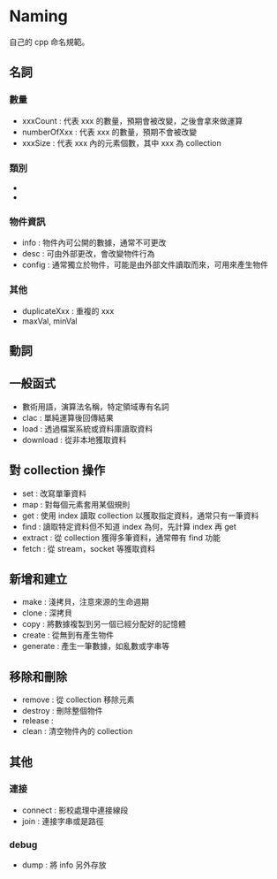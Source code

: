 # Naming #

自己的 cpp 命名規範。

## 名詞 ##

### 數量 ###
- xxxCount    : 代表 xxx 的數量，預期會被改變，之後會拿來做運算
- numberOfXxx : 代表 xxx 的數量，預期不會被改變
- xxxSize     : 代表 xxx 內的元素個數，其中 xxx 為 collection

### 類別 ###
- 
- 

### 物件資訊 ###
- info   : 物件內可公開的數據，通常不可更改
- desc   : 可由外部更改，會改變物件行為
- config : 通常獨立於物件，可能是由外部文件讀取而來，可用來產生物件

### 其他 ###
- duplicateXxx : 重複的 xxx
- maxVal, minVal


## 動詞 ##

## 一般函式 ##
- 數術用語，演算法名稱，特定領域專有名詞
- clac     : 單純運算後回傳結果
- load     : 透過檔案系統或資料庫讀取資料
- download : 從非本地獲取資料

## 對 collection 操作 ##
- set     : 改寫單筆資料
- map     : 對每個元素套用某個規則
- get     : 使用 index 讀取 collection 以獲取指定資料，通常只有一筆資料
- find    : 讀取特定資料但不知道 index 為何，先計算 index 再 get
- extract : 從 collection 獲得多筆資料，通常帶有 find 功能
- fetch   : 從 stream，socket 等獲取資料

## 新增和建立 ##
- make     : 淺拷貝，注意來源的生命週期
- clone    : 深拷貝
- copy     : 將數據複製到另一個已經分配好的記憶體
- create   : 從無到有產生物件
- generate : 產生一筆數據，如亂數或字串等

## 移除和刪除 ##
- remove  : 從 collection 移除元素
- destroy : 刪除整個物件
- release : 
- clean   : 清空物件內的 collection

## 其他 ##

### 連接 ###
- connect : 影校處理中連接線段
- join : 連接字串或是路徑

### debug ###
- dump : 將 info 另外存放

